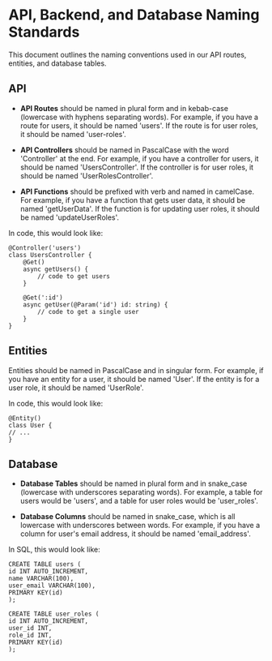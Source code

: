 # API, Backend, and Database Naming Standards

This document outlines the naming conventions used in our API routes, entities, and database tables.

## API

- **API Routes** should be named in plural form and in kebab-case (lowercase with hyphens separating words). For example, if you have a route for users, it should be named 'users'. If the route is for user roles, it should be named 'user-roles'.

- **API Controllers** should be named in PascalCase with the word 'Controller' at the end. For example, if you have a controller for users, it should be named 'UsersController'. If the controller is for user roles, it should be named 'UserRolesController'.


- **API Functions** should be prefixed with verb and named in camelCase. For example, if you have a function that gets user data, it should be named 'getUserData'. If the function is for updating user roles, it should be named 'updateUserRoles'.


In code, this would look like:

```
@Controller('users')
class UsersController {
    @Get()
    async getUsers() {
        // code to get users
    }

    @Get(':id')
    async getUser(@Param('id') id: string) {
        // code to get a single user
    }
}
```

## Entities

Entities should be named in PascalCase and in singular form. For example, if you have an entity for a user, it should be named 'User'. If the entity is for a user role, it should be named 'UserRole'. 

In code, this would look like:

```
@Entity()
class User {
// ...
}
```

## Database

- **Database Tables** should be named in plural form and in snake_case (lowercase with underscores separating words). For example, a table for users would be 'users', and a table for user roles would be 'user_roles'.

- **Database Columns** should be named in snake_case, which is all lowercase with underscores between words. For example, if you have a column for user's email address, it should be named 'email_address'. 


In SQL, this would look like:

```
CREATE TABLE users (
id INT AUTO_INCREMENT,
name VARCHAR(100),
user_email VARCHAR(100),
PRIMARY KEY(id)
);
```

```
CREATE TABLE user_roles (
id INT AUTO_INCREMENT,
user_id INT,
role_id INT,
PRIMARY KEY(id)
);
```







